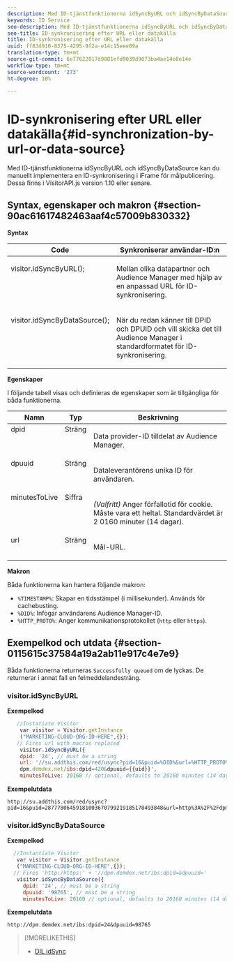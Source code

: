 ```yaml
---
description: Med ID-tjänstfunktionerna idSyncByURL och idSyncByDataSource kan du manuellt implementera en ID-synkronisering i iFrame för målpublicering. Dessa finns i VisitorAPI.js version 1.10 eller senare.
keywords: ID Service
seo-description: Med ID-tjänstfunktionerna idSyncByURL och idSyncByDataSource kan du manuellt implementera en ID-synkronisering i iFrame för målpublicering. Dessa finns i VisitorAPI.js version 1.10 eller senare.
seo-title: ID-synkronisering efter URL eller datakälla
title: ID-synkronisering efter URL eller datakälla
uuid: ff83d910-8375-4295-9f2a-e14c15eee09a
translation-type: tm+mt
source-git-commit: 6e77622817d9881efd9039d9073ba4ae14e8e14e
workflow-type: tm+mt
source-wordcount: '273'
ht-degree: 10%

---
```



# ID-synkronisering efter URL eller datakälla{#id-synchronization-by-url-or-data-source}

Med ID-tjänstfunktionerna idSyncByURL och idSyncByDataSource kan du manuellt implementera en ID-synkronisering i iFrame för målpublicering. Dessa finns i VisitorAPI.js version 1.10 eller senare.

## Syntax, egenskaper och makron {#section-90ac61617482463aaf4c57009b830332}

**Syntax**

<table id="table_ADC7501511914805A6A6B24B2DFEBA51"> 
 <thead> 
  <tr> 
   <th colname="col1" class="entry"> Code </th> 
   <th colname="col2" class="entry"> Synkroniserar användar-ID:n </th> 
  </tr> 
 </thead>
 <tbody> 
  <tr valign="top"> 
   <td colname="col1"> <p> <span class="codeph"> visitor.idSyncByURL(); </span> </p> </td> 
   <td colname="col2"> <p>Mellan olika datapartner och <span class="keyword"> Audience Manager </span> med hjälp av en anpassad URL för ID-synkronisering. </p> </td> 
  </tr> 
  <tr valign="top"> 
   <td colname="col1"> <p> <span class="codeph"> visitor.idSyncByDataSource(); </span> </p> </td> 
   <td colname="col2"> <p>När du redan känner till DPID och DPUID och vill skicka det till <span class="keyword"> Audience Manager </span> i standardformatet för ID-synkronisering. </p> <p></p> </td> 
  </tr> 
 </tbody> 
</table>

**Egenskaper**

I följande tabell visas och definieras de egenskaper som är tillgängliga för båda funktionerna.

<table id="table_5343BE784E694C67B09A0A8878CF8001"> 
 <thead> 
  <tr> 
   <th colname="col1" class="entry"> Namn </th> 
   <th colname="col2" class="entry"> Typ </th> 
   <th colname="col3" class="entry"> Beskrivning </th> 
  </tr> 
 </thead>
 <tbody> 
  <tr valign="top"> 
   <td colname="col1"> <span class="codeph"> dpid </span> </td> 
   <td colname="col2"> Sträng </td> 
   <td colname="col3"> <p>Data provider-ID tilldelat av Audience Manager. </p> </td> 
  </tr> 
  <tr valign="top"> 
   <td colname="col1"> <span class="codeph"> dpuuid </span> </td> 
   <td colname="col2"> Sträng </td> 
   <td colname="col3"> <p>Dataleverantörens unika ID för användaren. </p> </td> 
  </tr> 
  <tr valign="top"> 
   <td colname="col1"> <span class="codeph"> minutesToLive </span> </td> 
   <td colname="col2"> Siffra </td> 
   <td colname="col3"> <p> <i>(Valfritt)</i> Anger förfallotid för cookie. Måste vara ett heltal. Standardvärdet är 2 0160 minuter (14 dagar). </p> </td> 
  </tr> 
  <tr valign="top"> 
   <td colname="col1"> <span class="codeph"> url </span> </td> 
   <td colname="col2"> Sträng </td> 
   <td colname="col3"> <p>Mål-URL. </p> </td> 
  </tr> 
 </tbody> 
</table>

**Makron**

Båda funktionerna kan hantera följande makron:

* `%TIMESTAMP%`: Skapar en tidsstämpel (i millisekunder). Används för cachebusting.
* `%DID%`: Infogar användarens Audience Manager-ID.
* `%HTTP_PROTO%`: Anger kommunikationsprotokollet (`http` eller `https`).

## Exempelkod och utdata {#section-0115615c37584a19a2ab11e917c4e7e9}

Båda funktionerna returneras `Successfully queued` om de lyckas. De returnerar i annat fall en felmeddelandesträng.

### visitor.idSyncByURL

**Exempelkod**

```javascript
   //Instatiate Visitor
    var visitor = Visitor.getInstance
    ("MARKETING-CLOUD-ORG-ID-HERE",{}); 
   // Fires url with macros replaced 
    visitor.idSyncByURL({ 
    dpid: '24', // must be a string 
    url: '//su.addthis.com/red/usync?pid=16&puid=%DID%&url=%HTTP_PROTO%://
    dpm.demdex.net/ibs:dpid=420&dpuuid={{uid}}', 
    minutesToLive: 20160 // optional, defaults to 20160 minutes (14 days) });
```

**Exempelutdata**

```
http://su.addthis.com/red/usync?pid=16&puid=28777806459181003670799219185178493848&url=http%3A%2F%2Fdpm.demdex.net%2Fibs%3Adpid%3D420%26dpuuid%3D%7B%7Buid%7D%7D
```

### visitor.idSyncByDataSource

**Exempelkod**

```javascript
  //Instantiate Visitor
   var visitor = Visitor.getInstance
   ("MARKETING-CLOUD-ORG-ID-HERE",{}); 
  // Fires 'http:/https:' + '//dpm.demdex.net/ibs:dpid=&dpuuid='
   visitor.idSyncByDataSource({ 
     dpid: '24', // must be a string
     dpuuid: '98765', // must be a string 
     minutesToLive: 20160 // optional, defaults to 20160 minutes (14 days) });
```

**Exempelutdata**

```
http://dpm.demdex.net/ibs:dpid=24&dpuuid=98765
```

>[!MORELIKETHIS]
>
>* [DIL idSync](https://docs.adobe.com/content/help/en/audience-manager/user-guide/dil-api/dil-instance-methods.html#idsync)


